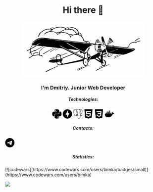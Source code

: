 <div id="header" align="center">
    <h1>Hi there 👋</h1>
</div>

<div id="image" align="center">
    <img src="https://github.com/bimka/bimka/blob/main/samolet.png" alt="Flight of Thought" width="400/>
</div

<div id="information" align="center">
    <h3>I'm Dmitriy. Junior Web Developer</h3>
    <h5>Technologies:</h5>
</div>

<div id="table" align="center">
    <img src="https://github.com/bimka/bimka/blob/main/python.svg" alt="Python" width="30"/>
    <img src="https://github.com/bimka/bimka/blob/main/fastapi.svg" alt="FastAPI" width="30"/>
    <img src="https://github.com/bimka/bimka/blob/main/postgresql.svg" alt="PostgreSQL" width="30"/>
    <img src="https://github.com/bimka/bimka/blob/main/html5.svg" alt="HTML5" width="30"/>
    <img src="https://github.com/bimka/bimka/blob/main/css3.svg" alt="CSS3" width="30"/>
    <img src="https://github.com/bimka/bimka/blob/main/docker.svg" alt="Docker" width="30"/>
</div>


<div id="contacts" align="center">
   <h5>Contacts:</h5>
</div>
<a href="https://t.me/bimkaa"><img src="https://github.com/bimka/bimka/blob/main/telegram.svg" alt="Telegram" width="30"/></a>
                                                                                              

<div id="statistic" align="center">
   <h5>Statistics:</h5>
</div>
[![codewars](https://www.codewars.com/users/bimka/badges/small)](https://www.codewars.com/users/bimka)                                                                                                                

![](https://komarev.com/ghpvc/?username=bimka&color=grey)                            


                                
<!--    

**bimka/bimka** is a ✨ _special_ ✨ repository because its `README.md` (this file) appears on your GitHub profile.

Here are some ideas to get you started:

- 🔭 I’m currently working on ...
- 🌱 I’m currently learning ...
- 👯 I’m looking to collaborate on ...
- 🤔 I’m looking for help with ...
- 💬 Ask me about ...
- 📫 How to reach me: ...
- 😄 Pronouns: ...
- ⚡ Fun fact: ...
-->
